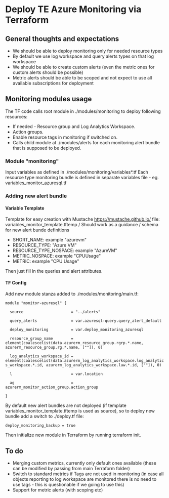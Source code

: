# Deploy TE Azure Monitoring via Terraform

## General thoughts and expectations

- We should be able to deploy monitoring only for needed resource types
- By default we use log workspace and query alerts types on that log workspace
- We should be able to create custom alerts (even the metric ones for custom alerts should be possible)
- Metric alerts should be able to be scoped and not expect to use all available subscriptions for deployment

## Monitoring modules usage

The TF code calls root module in ./modules/monitoring to deploy following resources:
- If needed - Resource group and Log Analytics Workspace.
- Action groups.
- Enable resource tags in monitoring if switched on.
- Calls child module at ./modules/alerts for each monitoring alert bundle that is supposed to be deployed.

### Module "monitoring"

Input variables as defined in ./modules/monitoring/variables*.tf
Each resource type monitoring bundle is defined in separate variables file - eg. variables_monitor_azuresql.tf

### Adding new alert bundle

#### Variable Template
Template for easy creation with Mustache https://mustache.github.io/
file: variables_monitor_template.tftemp / Should work as a guidance / schema for new alert bunde definitions

- SHORT_NAME: example "azurevm"
- RESOURCE_TYPE: "Azure VM"
- RESOURCE_TYPE_NOSPACE: example "AzureVM"
- METRIC_NOSPACE: example "CPUUsage"
- METRIC: example "CPU Usage"

Then just fill in the queries and alert attributes.

#### TF Config

Add new module stanza added to ./modules/monitoring/main.tf:

`module "monitor-azuresql" {`

`  source                     = "../alerts"`

`  query_alerts               = var.azuresql-query.query_alert_default`

`  deploy_monitoring          = var.deploy_monitoring_azuresql`

`  resource_group_name        = element(coalescelist(data.azurerm_resource_group.rgrp.*.name, azurerm_resource_group.rg.*.name, [""]), 0)`

`  log_analytics_workspace_id = element(coalescelist(data.azurerm_log_analytics_workspace.log_analytics_workspace.*.id, azurerm_log_analytics_workspace.law.*.id, [""]), 0)`

`  l                          = var.location`

`  ag                         = azurerm_monitor_action_group.action_group`

`}`

By default new alert bundles are not deployed (if template variables_monitor_template.tftemp is used as source), so to deploy new bundle add a switch to ./deploy.tf file:

`deploy_monitoring_backup = true`

Then initialize new module in Terraform by running terraform init.

## To do

* Merging custom metrics, currently only default ones available (these can be modified by passing from main Terraform folder)
* Switch to standard metrics if Tags are not used in monitoring (in case all objects reporting to log workspace are monitored there is no need to use tags - this is questionable if we going to use this)
* Support for metric alerts (with scoping etc)



